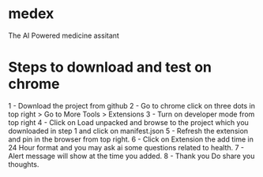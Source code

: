 # medex
The AI Powered medicine assitant


# Steps to download and test on chrome
 1 - Download the project from github
 2 - Go to chrome click on three dots in top right > Go to More Tools > Extensions
 3 - Turn on developer mode from top right
 4 - Click on Load unpacked and browse to the project which you downloaded in step 1 and click on manifest.json
 5 - Refresh the extension and pin in the browser from top right.
 6 - Click on Extension the add time in 24 Hour format and you may ask ai some questions related to health. 
 7 - Alert message will show at the time you added. 
 8 - Thank you Do share you thoughts.
